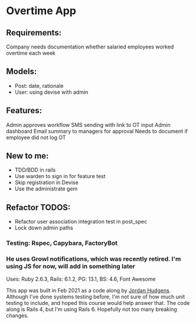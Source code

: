 # Overtime App

## Requirements:
Company needs documentation whether salaried employees worked overtime each week

## Models: 
* Post: date, rationale
* User: using devise with admin

## Features:
Admin approves workflow
SMS sending with link to OT input
Admin dashboard
Email summary to managers for approval
Needs to document if employee did not log OT

## New to me:
* TDD/BDD in rails
* Use warden to sign in for feature test
* Skip registration in Devise
* Use the administrate gem

## Refactor TODOS:
- Refactor user association integration test in post_spec
- Lock down admin paths

### Testing: Rspec, Capybara, FactoryBot

### He uses Growl notifications, which was recently retired. I'm using JS for now, will add in something later

Uses: Ruby 2.6.3, Rails: 6.1.2, PG: 13.1, BS: 4.6, Font Awesome

This app was built in Feb 2021 as a code along by [Jordan Hudgens](https://www.udemy.com/course/professional-ruby-on-rails-coding-course/learn/lecture/5529548#overview). Although I've done systems testing before, I'm not sure of how much unit testing to include, and hoped this course would help answer that. The code along is Rails 4, but I'm using Rails 6. Hopefully not too many breaking changes. 

